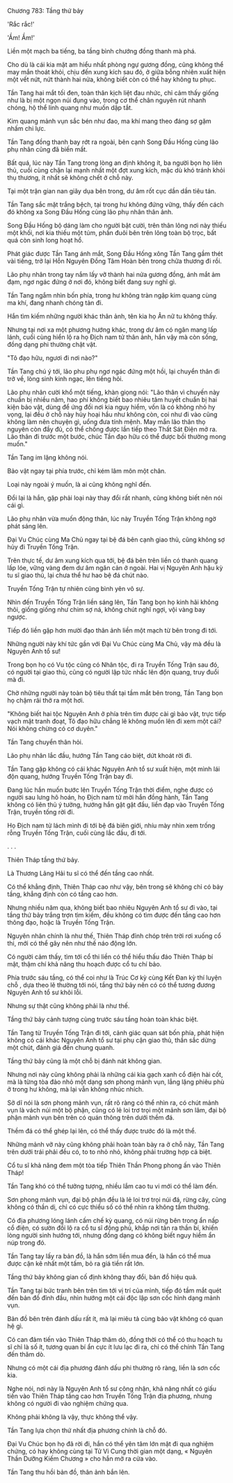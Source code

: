 




Chương 783: Tầng thứ bảy


'Rắc rắc!'

'Ầm! Ầm!'

Liền một mạch ba tiếng, ba tầng bình chướng đồng thanh mà phá.

Cho dù là cái kia mặt am hiểu nhất phòng ngự gương đồng, cũng không thể may mắn thoát khỏi, chịu đến xung kích sau đó, ở giữa bỗng nhiên xuất hiện một vết nứt, nứt thành hai nửa, không biết còn có thể hay không tu phục.

Tần Tang hai mắt tối đen, toàn thân kịch liệt đau nhức, chỉ cảm thấy giống như là bị một ngọn núi đụng vào, trong cơ thể chân nguyên rút nhanh chóng, hộ thể linh quang như muốn dập tắt.

Kim quang mảnh vụn sắc bén như đao, ma khí mang theo đáng sợ gặm nhấm chi lực.

Tần Tang đồng thanh bay rớt ra ngoài, bên cạnh Song Đầu Hống cùng lão phụ nhân cũng đã biến mất.

Bất quá, lúc này Tần Tang trong lòng an định không ít, ba người bọn họ liên thủ, cuối cùng chặn lại mạnh nhất một đợt xung kích, mặc dù khó tránh khỏi thụ thương, ít nhất sẽ không chết ở chỗ này.

Tại một trận gian nan giãy dụa bên trong, dư âm rốt cục dần dần tiêu tán.

Tần Tang sắc mặt trắng bệch, tại trong hư không đứng vững, thấy đến cách đó không xa Song Đầu Hống cùng lão phụ nhân thân ảnh.

Song Đầu Hống bộ dáng làm cho người bật cười, trên thân lông nơi này thiếu một khối, nơi kia thiếu một túm, phần đuôi bên trên lông toàn bộ trọc, bất quá còn sinh long hoạt hổ.

Phát giác được Tần Tang ánh mắt, Song Đầu Hống xông Tần Tang gầm thét vài tiếng, trở lại Hỗn Nguyên Đồng Tâm Hoàn bên trong chữa thương đi rồi.

Lão phụ nhân trong tay nắm lấy vỡ thành hai nửa gương đồng, ánh mắt ảm đạm, ngơ ngác đứng ở nơi đó, không biết đang suy nghĩ gì.

Tần Tang ngắm nhìn bốn phía, trong hư không tràn ngập kim quang cùng ma khí, đang nhanh chóng tản đi.

Hắn tìm kiếm những người khác thân ảnh, tên kia họ Ân nữ tu không thấy.

Nhưng tại nơi xa một phương hướng khác, trong dư âm có ngân mang lấp lánh, cuối cùng hiển lộ ra họ Địch nam tử thân ảnh, hắn vậy mà còn sống, đồng dạng phi thường chật vật.

"Tô đạo hữu, ngươi đi nơi nào?"

Tần Tang chú ý tới, lão phu phụ ngơ ngác đứng một hồi, lại chuyển thân đi trở về, lòng sinh kinh ngạc, lên tiếng hỏi.

Lão phụ nhân cười khổ một tiếng, khàn giọng nói: "Lão thân vì chuyến này chuẩn bị nhiều năm, hao phí không biết bao nhiêu tâm huyết chuẩn bị hai kiện bảo vật, dùng để ứng đối nơi kia nguy hiểm, vốn là có không nhỏ hy vọng, lại đều ở chỗ này hủy hoại hầu như không còn, coi như đi vào cũng không làm nên chuyện gì, uổng đưa tính mệnh. May mắn lão thân thọ nguyên còn đầy đủ, có thể chống được lần tiếp theo Thất Sát Điện mở ra. Lão thân đi trước một bước, chúc Tần đạo hữu có thể được bồi thường mong muốn."

Tần Tang im lặng không nói.

Bảo vật ngay tại phía trước, chỉ kém lâm môn một chân.

Loại này ngoài ý muốn, là ai cũng không nghĩ đến.

Đổi lại là hắn, gặp phải loại này thay đổi rất nhanh, cũng không biết nên nói cái gì.

Lão phụ nhân vừa muốn động thân, lúc này Truyền Tống Trận không ngờ phát sáng lên.

Đại Vu Chúc cùng Ma Chủ ngay tại bệ đá bên cạnh giao thủ, cũng không sợ hủy đi Truyền Tống Trận.

Trên thực tế, dư âm xung kích qua tới, bệ đá bên trên liền có thanh quang lấp lóe, vững vàng đem dư âm ngăn cản ở ngoài. Hai vị Nguyên Anh hậu kỳ tu sĩ giao thủ, lại chưa thể hư hao bệ đá chút nào.

Truyền Tống Trận tự nhiên cũng bình yên vô sự.

Nhìn đến Truyền Tống Trận liền sáng lên, Tần Tang bọn họ kinh hãi không thôi, giống giống như chim sợ ná, không chút nghĩ ngợi, vội vàng bay ngược.

Tiếp đó liền gặp hơn mười đạo thân ảnh liền một mạch từ bên trong đi tới.

Những người này khí tức gần với Đại Vu Chúc cùng Ma Chủ, vậy mà đều là Nguyên Anh tổ sư!

Trong bọn họ có Vu tộc cũng có Nhân tộc, đi ra Truyền Tống Trận sau đó, có người tại giao thủ, cũng có người lập tức nhấc lên độn quang, truy đuổi mà đi.

Chờ những người này toàn bộ tiêu thất tại tầm mắt bên trong, Tần Tang bọn họ chậm rãi thở ra một hơi.

"Không biết hai tộc Nguyên Anh ở phía trên tìm được cài gì bảo vật, trực tiếp vạch mặt tranh đoạt, Tô đạo hữu chẳng lẽ không muốn lên đi xem một cái? Nói không chừng có cơ duyên."

Tần Tang chuyển thân hỏi.

Lão phụ nhân lắc đầu, hướng Tần Tang cáo biệt, dứt khoát rời đi.

Tần Tang gặp không có cái khác Nguyên Anh tổ sư xuất hiện, một mình lái độn quang, hướng Truyền Tống Trận bay đi.

Đang lúc hắn muốn bước lên Truyền Tống Trận thời điểm, nghe được có người sau lưng hô hoán, họ Địch nam tử mời hắn đồng hành, Tần Tang không có liên thủ ý tưởng, hướng hắn gật gật đầu, liền đạp vào Truyền Tống Trận, truyền tống rời đi.

Họ Địch nam tử lách mình đi tới bệ đá biên giới, nhíu mày nhìn xem trống rỗng Truyền Tống Trận, cuối cùng lắc đầu, đi tới.

. . .

Thiên Tháp tầng thứ bảy.

Là Thương Lãng Hải tu sĩ có thể đến tầng cao nhất.

Có thể khẳng định, Thiên Tháp cao như vậy, bên trong sẽ không chỉ có bảy tầng, khẳng định còn có tầng cao hơn.

Nhưng nhiều năm qua, không biết bao nhiêu Nguyên Anh tổ sư đi vào, tại tầng thứ bảy trắng trợn tìm kiếm, đều không có tìm được đến tầng cao hơn thông đạo, hoặc là Truyền Tống Trận.

Nguyên nhân chính là như thế, Thiên Tháp đỉnh chóp trên trời rơi xuống cổ thi, mới có thể gây nên như thế náo động lớn.

Có người cảm thấy, tìm tới cổ thi liền có thể hiểu thấu đáo Thiên Tháp bí mật, thậm chí khả năng thu hoạch được cổ tu chí bảo.

Phía trước sáu tầng, có thể coi như là Trúc Cơ kỳ cùng Kết Đan kỳ thí luyện chỗ , dựa theo lẽ thường tới nói, tầng thứ bảy nên có có thể tương đương Nguyên Anh tổ sư khôi lỗi.

Nhưng sự thật cũng không phải là như thế.

Tầng thứ bảy cảnh tượng cùng trước sáu tầng hoàn toàn khác biệt.

Tần Tang từ Truyền Tống Trận đi tới, cảnh giác quan sát bốn phía, phát hiện không có cái khác Nguyên Anh tổ sư tại phụ cận giao thủ, thần sắc dừng một chút, đánh giá đến chung quanh.

Tầng thứ bảy cũng là một chỗ bị đánh nát không gian.

Nhưng nơi này cũng không phải là những cái kia gạch xanh cổ điện hài cốt, mà là từng tòa đảo nhỏ một dạng sơn phong mảnh vụn, lẳng lặng phiêu phù ở trong hư không, mà lại vẫn không nhúc nhích.

Sở dĩ nói là sơn phong mảnh vụn, rất rõ ràng có thể nhìn ra, có chút mảnh vụn là vách núi một bộ phận, cũng có lẻ loi trơ trọi một mảnh sơn lâm, đại bộ phận mảnh vụn bên trên có quán thông trên dưới thềm đá.

Thềm đá có thể ghép lại lên, có thể thấy được trước đó là một thể.

Những mảnh vỡ này cũng không phải hoàn toàn bày ra ở chỗ này, Tần Tang trên dưới trái phải đều có, to to nhỏ nhỏ, không phải trường hợp cá biệt.

Cổ tu sĩ khả năng đem một tòa tiếp Thiên Thần Phong phong ấn vào Thiên Tháp!

Tần Tang khó có thể tưởng tượng, nhiều lắm cao tu vi mới có thể làm đến.

Sơn phong mảnh vụn, đại bộ phận đều là lẻ loi trơ trọi núi đá, rừng cây, cũng không có thần dị, chỉ có cực thiểu số có thể nhìn ra không tầm thường.

Có địa phương lóng lánh cấm chế kỳ quang, có núi rừng bên trong ẩn nấp cổ điện, có sườn đồi lộ ra cổ tu sĩ động phủ, khắp nơi tản ra thần bí, khiến lòng người sinh hướng tới, nhưng đồng dạng có không biết nguy hiểm ẩn núp trong đó.

Tần Tang tay lấy ra bản đồ, là hắn sớm liền mua đến, là hắn có thể mua được cặn kẽ nhất một tấm, bỏ ra giá tiền rất lớn.

Tầng thứ bảy không gian cố định không thay đổi, bản đồ hiệu quả.

Tần Tang tại bức tranh bên trên tìm tới vị trí của mình, tiếp đó tầm mắt quét đến bản đồ đỉnh đầu, nhìn hướng một cái độc lập sơn cốc hình dạng mảnh vụn.

Bản đồ bên trên đánh dấu rất ít, mà lại miêu tả cùng bảo vật không có quan hệ gì.

Có can đảm tiến vào Thiên Tháp thăm dò, đồng thời có thể có thu hoạch tu sĩ chỉ là số ít, tương quan bí ẩn cực ít lưu lạc đi ra, chỉ có thể chính Tần Tang đến thăm dò.

Nhưng có một cái địa phương đánh dấu phi thường rõ ràng, liền là sơn cốc kia.

Nghe nói, nơi này là Nguyên Anh tổ sư công nhận, khả năng nhất có giấu tiến vào Thiên Tháp tầng cao hơn Truyền Tống Trận địa phương, nhưng không có người đi vào nghiệm chứng qua.

Không phải không là vậy, thực không thể vậy.

Tần Tang lựa chọn thứ nhất địa phương chính là chỗ đó.

Đại Vu Chúc bọn họ đã rời đi, hắn có thể yên tâm lớn mật đi qua nghiệm chứng, có hay không cùng tại Tử Vi Cung thời gian một dạng, « Nguyên Thần Dưỡng Kiếm Chương » cho hắn mở ra cửa vào.

Tần Tang thu hồi bản đồ, thân ảnh bắn lên.




